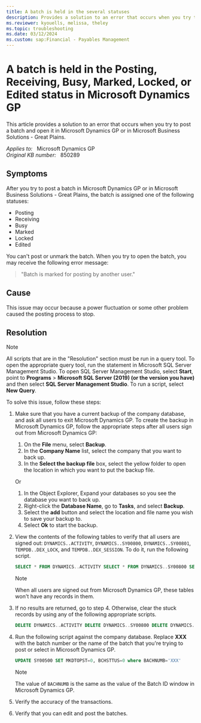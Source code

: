 ```yaml
---
title: A batch is held in the several statuses
description: Provides a solution to an error that occurs when you try to post a batch and open it in Microsoft Dynamics GP or in Microsoft Business Solutions - Great Plains.
ms.reviewer: kyouells, melissa, theley
ms.topic: troubleshooting
ms.date: 03/12/2024
ms.custom: sap:Financial - Payables Management
---
```

# A batch is held in the Posting, Receiving, Busy, Marked, Locked, or Edited status in Microsoft Dynamics GP

This article provides a solution to an error that occurs when you try to post a batch and open it in Microsoft Dynamics GP or in Microsoft Business Solutions - Great Plains.

_Applies to:_ &nbsp; Microsoft Dynamics GP  
_Original KB number:_ &nbsp; 850289

## Symptoms

After you try to post a batch in Microsoft Dynamics GP or in Microsoft Business Solutions - Great Plains, the batch is assigned one of the following statuses:

- Posting
- Receiving
- Busy
- Marked
- Locked
- Edited

You can't post or unmark the batch. When you try to open the batch, you may receive the following error message:

> "Batch is marked for posting by another user."

## Cause

This issue may occur because a power fluctuation or some other problem caused the posting process to stop.

## Resolution

> [!NOTE]
> All scripts that are in the "Resolution" section must be run in a query tool. To open the appropriate query tool, run the statement in Microsoft SQL Server Management Studio. To open SQL Server Management Studio, select **Start**, point to **Programs** > **Microsoft SQL Server (2019) (or the version you have)** and then select **SQL Server Management Studio**. To run a script, select **New Query**.

To solve this issue, follow these steps:

1. Make sure that you have a current backup of the company database, and ask all users to exit Microsoft Dynamics GP. To create the backup in Microsoft Dynamics GP, follow the appropriate steps after all users sign out from Microsoft Dynamics GP:

    1. On the **File** menu, select **Backup**.
    2. In the **Company Name** list, select the company that you want to back up.
    3. In the **Select the backup file** box, select the yellow folder to open the location in which you want to put the backup file.

    Or

    1. In the Object Explorer, Expand your databases so you see the database you want to back up.
    2. Right-click the **Database Name**, go to **Tasks**, and select **Backup**.
    3. Select the **add** button and select the location and file name you wish to save your backup to.
    4. Select **Ok** to start the backup.

2. View the contents of the following tables to verify that all users are signed out: `DYNAMICS..ACTIVITY`, `DYNAMICS..SY00800`, `DYNAMICS..SY00801`, `TEMPDB..DEX_LOCK`, and `TEMPDB..DEX_SESSION`. To do it, run the following script.

    ```sql
    SELECT * FROM DYNAMICS..ACTIVITY SELECT * FROM DYNAMICS..SY00800 SELECT * FROM DYNAMICS..SY00801 SELECT * FROM TEMPDB..DEX_LOCK SELECT * FROM TEMPDB..DEX_SESSION
    ```

    > [!NOTE]
    > When all users are signed out from Microsoft Dynamics GP, these tables won't have any records in them.

3. If no results are returned, go to step 4. Otherwise, clear the stuck records by using any of the following appropriate scripts.

    ```sql
    DELETE DYNAMICS..ACTIVITY DELETE DYNAMICS..SY00800 DELETE DYNAMICS..SY00801 DELETE TEMPDB..DEX_LOCK DELETE TEMPDB..DEX_SESSION
    ```

4. Run the following script against the company database. Replace **XXX** with the batch number or the name of the batch that you're trying to post or select in Microsoft Dynamics GP.

    ```sql
    UPDATE SY00500 SET MKDTOPST=0, BCHSTTUS=0 where BACHNUMB='XXX'
    ```

    > [!NOTE]
    > The value of `BACHNUMB` is the same as the value of the Batch ID window in Microsoft Dynamics GP.

5. Verify the accuracy of the transactions.
6. Verify that you can edit and post the batches.
